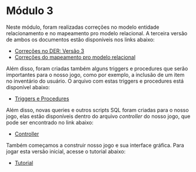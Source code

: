 # Módulo 3

Neste módulo, foram realizadas correções no modelo entidade relacionamento e no mapeamento pro modelo relacional. A terceira versão de ambos os documentos estão disponíveis nos links abaixo:

- [Correções no DER: Versão 3](https://raw.githubusercontent.com/SBD1/2023.2-Monster-Hunter-World/main/docs/imagens/DER_MonsterHunter_V3.png)
- [Correções do mapeamento pro modelo relacional](https://raw.githubusercontent.com/SBD1/2023.2-Monster-Hunter-World/main/docs/imagens/mermhw.drawio.png)

Além disso, foram criadas também alguns triggers e procedures que serão importantes para o nosso jogo, como por exemplo, a inclusão de um item no inventário do usuário. O arquivo com estas triggers e procedures está disponível abaixo:

- [Triggers e Procedures](https://github.com/SBD1/2023.2-Monster-Hunter-World/blob/main/sources/sql_scripts/Triggers-e-Stored-Procedures.sql)

Além disso, novas queries e outros scripts SQL foram criadas para o nosso jogo, elas estão disponíveis dentro do arquivo *controller* do nosso jogo, que pode ser encontrado no link abaixo:

- [Controller](https://github.com/SBD1/2023.2-Monster-Hunter-World/blob/main/sources/controller.py)

Também começamos a construir nosso jogo e sua interface gráfica. Para jogar esta versão inicial, acesse o tutorial abaixo:

- [Tutorial]()